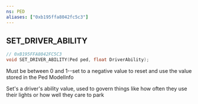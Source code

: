 ```yaml
---
ns: PED
aliases: ["0xb195ffa8042fc5c3"]
---
```

## SET_DRIVER_ABILITY

```c
// 0xB195FFA8042FC5C3
void SET_DRIVER_ABILITY(Ped ped, float DriverAbility);
```

Must be between 0 and 1--set to a negative value to reset and use the value stored in the Ped ModelInfo

Set's a driver's ability value, used to govern things like how often they use their lights or how well they care to park

